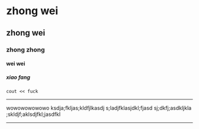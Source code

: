 # zhong wei
## zhong wei
### zhong zhong
#### wei wei
##### xiao fang

`cout << fuck `

---
wowowowowowo
ksdja;fkljas;kldfjlkasdj
s;ladjfklasjdkl;fjasd
sj;dkfj;asdkljkla
;skldjf;aklsdjfkl;jasdfkl

---